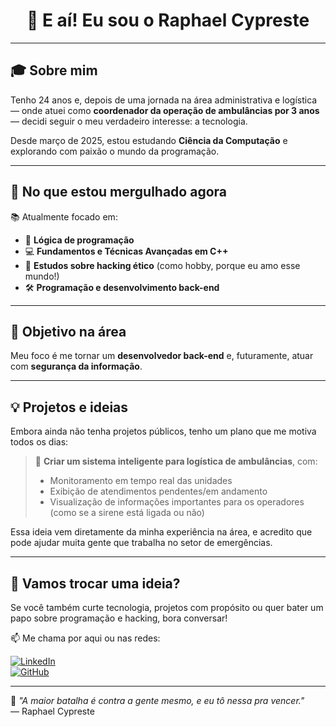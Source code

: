 <h1 align="center">👋 E aí! Eu sou o Raphael Cypreste</h1>

---

## 🎓 Sobre mim

Tenho 24 anos e, depois de uma jornada na área administrativa e logística — onde atuei como **coordenador da operação de ambulâncias por 3 anos** — decidi seguir o meu verdadeiro interesse: a tecnologia.

Desde março de 2025, estou estudando **Ciência da Computação** e explorando com paixão o mundo da programação.

---

## 🚀 No que estou mergulhado agora

📚 Atualmente focado em:
- 🧠 **Lógica de programação**
- 💻 **Fundamentos e Técnicas Avançadas em C++**
- 🔐 **Estudos sobre hacking ético** (como hobby, porque eu amo esse mundo!)
- 🛠️ **Programação e desenvolvimento back-end**

---

## 🎯 Objetivo na área

Meu foco é me tornar um **desenvolvedor back-end** e, futuramente, atuar com **segurança da informação**.

---

## 💡 Projetos e ideias

Embora ainda não tenha projetos públicos, tenho um plano que me motiva todos os dias:

> 🏥 **Criar um sistema inteligente para logística de ambulâncias**, com:
> - Monitoramento em tempo real das unidades
> - Exibição de atendimentos pendentes/em andamento
> - Visualização de informações importantes para os operadores (como se a sirene está ligada ou não)

Essa ideia vem diretamente da minha experiência na área, e acredito que pode ajudar muita gente que trabalha no setor de emergências.

---

## 💬 Vamos trocar uma ideia?

Se você também curte tecnologia, projetos com propósito ou quer bater um papo sobre programação e hacking, bora conversar!

📫 Me chama por aqui ou nas redes:

[![LinkedIn](https://img.shields.io/badge/-LinkedIn-blue?style=flat-square&logo=linkedin&logoColor=white)](https://www.linkedin.com/in/raphaelcypreste/)  
[![GitHub](https://img.shields.io/badge/-GitHub-333?style=flat-square&logo=github&logoColor=white)](https://github.com/cypreste)

---

🚀 _"A maior batalha é contra a gente mesmo, e eu tô nessa pra vencer."_  
— Raphael Cypreste
